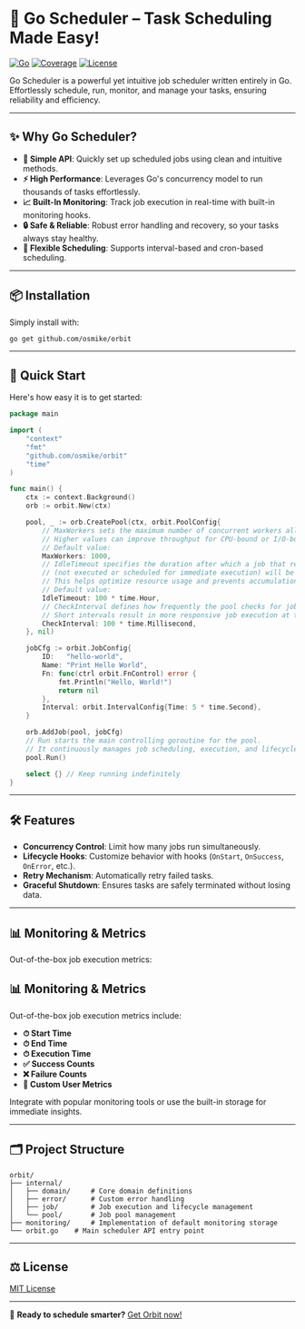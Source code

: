 
# 🚀 Go Scheduler – Task Scheduling Made Easy!

[![Go](https://img.shields.io/badge/Made%20with-Go-blue)](https://golang.org)
[![Coverage](https://img.shields.io/badge/Coverage-87%25-brightgreen)](https://github.com/osmike/orbit)
[![License](https://img.shields.io/github/license/osmike/orbit)](LICENSE)

Go Scheduler is a powerful yet intuitive job scheduler written entirely in Go. Effortlessly schedule, run, monitor, and manage your tasks, ensuring reliability and efficiency.

---

## ✨ Why Go Scheduler?

- **🔧 Simple API**: Quickly set up scheduled jobs using clean and intuitive methods.
- **⚡ High Performance**: Leverages Go's concurrency model to run thousands of tasks effortlessly.
- **📈 Built-In Monitoring**: Track job execution in real-time with built-in monitoring hooks.
- **🔒 Safe & Reliable**: Robust error handling and recovery, so your tasks always stay healthy.
- **🎯 Flexible Scheduling**: Supports interval-based and cron-based scheduling.

---

## 📦 Installation

Simply install with:

```bash
go get github.com/osmike/orbit
```

---

## 🚦 Quick Start

Here's how easy it is to get started:

```go
package main

import (
    "context"
    "fmt"
    "github.com/osmike/orbit"
    "time"
)

func main() {
    ctx := context.Background()
    orb := orbit.New(ctx)

    pool, _ := orb.CreatePool(ctx, orbit.PoolConfig{
		// MaxWorkers sets the maximum number of concurrent workers allowed to execute jobs simultaneously.
		// Higher values can improve throughput for CPU-bound or I/O-bound tasks, but might consume more system resources.
		// Default value:
		MaxWorkers: 1000,
		// IdleTimeout specifies the duration after which a job that remains idle
		// (not executed or scheduled for immediate execution) will be marked as inactive.
		// This helps optimize resource usage and prevents accumulation of stale tasks.
		// Default value:
		IdleTimeout: 100 * time.Hour,
		// CheckInterval defines how frequently the pool checks for jobs that are ready for execution or require status updates.
		// Short intervals result in more responsive job execution at the expense of slightly increased CPU utilization.
		CheckInterval: 100 * time.Millisecond,
    }, nil)

    jobCfg := orbit.JobConfig{
        ID:   "hello-world",
        Name: "Print Hello World",
        Fn: func(ctrl orbit.FnControl) error {
            fmt.Println("Hello, World!")
            return nil
        },
        Interval: orbit.IntervalConfig{Time: 5 * time.Second},
    }

    orb.AddJob(pool, jobCfg)
	// Run starts the main controlling goroutine for the pool.
	// It continuously manages job scheduling, execution, and lifecycle events.
    pool.Run()

    select {} // Keep running indefinitely
}
```

---

## 🛠 Features

- **Concurrency Control**: Limit how many jobs run simultaneously.
- **Lifecycle Hooks**: Customize behavior with hooks (`OnStart`, `OnSuccess`, `OnError`, etc.).
- **Retry Mechanism**: Automatically retry failed tasks.
- **Graceful Shutdown**: Ensures tasks are safely terminated without losing data.

---

## 📊 Monitoring & Metrics

Out-of-the-box job execution metrics:

## 📊 Monitoring & Metrics

Out-of-the-box job execution metrics include:

- **⏱ Start Time**
- **⏱ End Time**
- **⏱ Execution Time**
- **✅ Success Counts**
- **❌ Failure Counts**
- **📌 Custom User Metrics**


Integrate with popular monitoring tools or use the built-in storage for immediate insights.

---

## 🗂 Project Structure

```
orbit/
├── internal/
│   ├── domain/     # Core domain definitions
│   ├── error/      # Custom error handling
│   ├── job/        # Job execution and lifecycle management
│   └── pool/       # Job pool management
├── monitoring/     # Implementation of default monitoring storage
└── orbit.go    # Main scheduler API entry point
```

---

## ⚖️ License

[MIT License](LICENSE)

---
🚀 **Ready to schedule smarter?** [Get Orbit now!](https://github.com/osmike/orbit)

